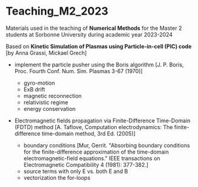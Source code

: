 # Teaching_M2_2023
Materials used in the teaching of **Numerical Methods** for the Master 2 students at Sorbonne University during academic year 2023-2024

Based on **Kinetic Simulation of Plasmas using Particle-in-cell (PIC) code** [by Anna Grassi, Mickael Grech]

- implement the particle pusher using the Boris algorithm [J. P. Boris, Proc. Fourth Conf. Num. Sim. Plasmas 3-67 (1970)]
  - gyro-motion
  - ExB drift
  - magnetic reconnection
  - relativistic regime
  - energy conservation


- Electromagnetic fields propagation via Finite-Difference Time-Domain (FDTD) method [A. Taflove, Computation electrodynamics: The finite-difference time-domain method, 3rd Ed. (2005)]

  - boundary conditions [Mur, Gerrit. "Absorbing boundary conditions for the finite-difference approximation of the time-domain electromagnetic-field equations." IEEE transactions on Electromagnetic Compatibility 4 (1981): 377-382.]
  - source terms with only E vs. both E and B
  - vectorization the for-loops
